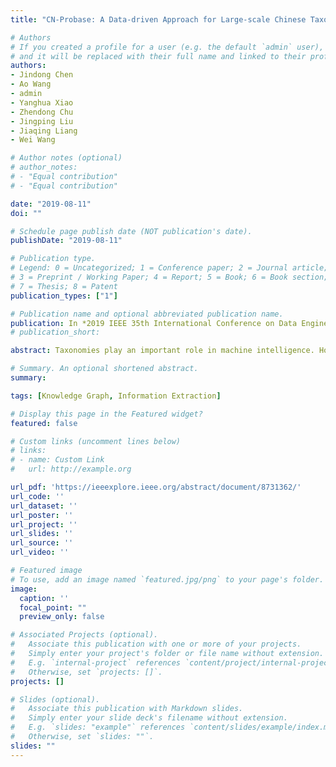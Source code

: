 ```yaml
---
title: "CN-Probase: A Data-driven Approach for Large-scale Chinese Taxonomy Construction"

# Authors
# If you created a profile for a user (e.g. the default `admin` user), write the username (folder name) here 
# and it will be replaced with their full name and linked to their profile.
authors:
- Jindong Chen
- Ao Wang
- admin
- Yanghua Xiao
- Zhendong Chu
- Jingping Liu
- Jiaqing Liang
- Wei Wang

# Author notes (optional)
# author_notes:
# - "Equal contribution"
# - "Equal contribution"

date: "2019-08-11"
doi: ""

# Schedule page publish date (NOT publication's date).
publishDate: "2019-08-11"

# Publication type.
# Legend: 0 = Uncategorized; 1 = Conference paper; 2 = Journal article;
# 3 = Preprint / Working Paper; 4 = Report; 5 = Book; 6 = Book section;
# 7 = Thesis; 8 = Patent
publication_types: ["1"]

# Publication name and optional abbreviated publication name.
publication: In *2019 IEEE 35th International Conference on Data Engineering (**ICDE**)*, 2019
# publication_short: 

abstract: Taxonomies play an important role in machine intelligence. However, most well-known taxonomies are in English, and non-English taxonomies, especially Chinese ones, are still very rare. In this paper, we focus on automatic Chinese taxonomy construction and propose an effective generation and verification framework to build a large-scale and high-quality Chinese taxonomy. In the generation module, we extract isA relations from multiple sources of Chinese encyclopedia, which ensures the coverage. To further improve the precision of taxonomy, we apply three heuristic approaches in verification module. As a result, we construct the largest Chinese taxonomy with high precision about 95% called CN-Probase. Our taxonomy has been deployed on Aliyun, with over 82 million API calls in six months.

# Summary. An optional shortened abstract.
summary: 

tags: [Knowledge Graph, Information Extraction]

# Display this page in the Featured widget?
featured: false

# Custom links (uncomment lines below)
# links:
# - name: Custom Link
#   url: http://example.org

url_pdf: 'https://ieeexplore.ieee.org/abstract/document/8731362/'
url_code: ''
url_dataset: ''
url_poster: ''
url_project: ''
url_slides: ''
url_source: ''
url_video: ''

# Featured image
# To use, add an image named `featured.jpg/png` to your page's folder. 
image:
  caption: ''
  focal_point: ""
  preview_only: false

# Associated Projects (optional).
#   Associate this publication with one or more of your projects.
#   Simply enter your project's folder or file name without extension.
#   E.g. `internal-project` references `content/project/internal-project/index.md`.
#   Otherwise, set `projects: []`.
projects: []

# Slides (optional).
#   Associate this publication with Markdown slides.
#   Simply enter your slide deck's filename without extension.
#   E.g. `slides: "example"` references `content/slides/example/index.md`.
#   Otherwise, set `slides: ""`.
slides: ""
---
```

